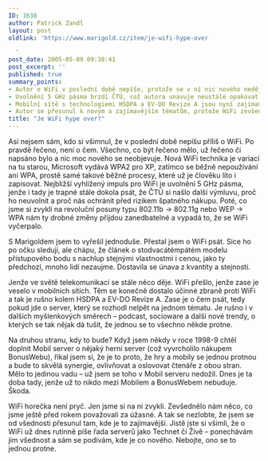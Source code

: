 ```yaml
---
ID: 1638
author: Patrick Zandl
layout: post
oldlink: 'https://www.marigold.cz/item/je-wifi-hype-over

  '
post_date: 2005-05-09 09:38:41
post_excerpt: ''
published: true
summary_points:
- Autor o WiFi v poslední době nepíše, protože se v ní nic nového neděje.
- Uvolnění 5 GHz pásma brzdí ČTÚ, což autora unavuje neustále opakovat.
- Mobilní sítě s technologiemi HSDPA a EV-DO Revize A jsou nyní zajímavější.
- Autor se přesunul k novým a zajímavějším tématům, protože WiFi zevšedněla.
title: "Je WiFi hype over?"
---
```


<p>Asi nejsem sám, kdo si všimnul, že v poslední době nepíšu příliš o WiFi. Po pravdě řečeno, není o čem. Všechno, co být řečeno mělo, už řečeno či napsáno bylo a nic moc nového se neobjevuje. Nová WiFi technika je variací na tu starou, Microsoft vydává WPA2 pro XP, zatímco se běžně nepoužívání ani WPA, prostě samé takové běžné procesy, které už je člověku líto i zapisovat. Nejbližší vyhlížený impuls pro WiFi je uvolnění 5 GHz pásma, jenže i tady je trapné stále dokola psát, že ČTÚ si našlo další výmluvu, proč ho neuvolnit a proč nás ochránit před rizikem špatného nákupu. Poté, co jsme si zvykli na revoluční posuny typu 802.11b -> 802.11g nebo WEP -> WPA nám ty drobné změny přijdou zanedbatelné a vypadá to, že se WiFi vyčerpalo. </p>

<p>S Marigoldem jsem to vyřešil jednoduše. Přestal jsem o WiFi psát. Sice ho po očku sleduji, ale chápu, že článek o stodvacátémpátém modelu přístupového bodu s nachlup stejnými vlastnostmi i cenou, jako ty předchozí, mnoho lidí nezaujme. Dostavila se únava z kvantity a stejnosti. </p>

<p>Jenže ve světě telekomunikací se stále něco děje. WiFi přešlo, jenže zase je veselo v mobilních sítích. Těm se konečně dostalo účinné zbraně proti WiFi a tak je rušno kolem HSDPA a EV-DO Revize A. Zase je o čem psát, tedy pokud jde o server, který se rozhodl nelpět na jednom tématu. Je rušno i v dalších myšlenkových směrech – podcast, socioware a další nové trendy, o kterých se tak nějak dá tušit, že jednou se to všechno někde protne. </p>

<p>Na druhou stranu, kdy to bude? Když jsem někdy v roce 1998-9 chtěl doplnit Mobil server o nějaký herní server (což vyvrcholilo nákupem BonusWebu), říkal jsem si, že je to proto, že hry a mobily se jednou protnou a bude to skvělá synergie, ovlivňovat a oslovovat čtenáře z obou stran. Mělo to jedinou vadu – už jsem se toho v Mobil serveru nedožil.  Dnes je ta doba tady, jenže už to nikdo mezi Mobilem a BonusWebem nebuduje. Škoda.   </p>

<p>WiFi horečka není pryč. Jen jsme si na ni zvykli. Zevšednělo nám něco, co jsme ještě před rokem považovali za úžasné. A tak se nezlobte, že jsem se od všednosti přesunul tam, kde je to zajímavější. Jistě jste si všimli, že o WiFi už dnes rutinně píše řada serverů jako Technet či Živě – ponechávám jim všednost a sám se podívám, kde je co nového. Nebojte, ono se to jednou protne.
</p>